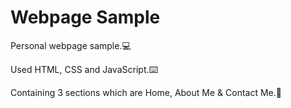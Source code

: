 # Webpage Sample

Personal webpage sample.:computer:

Used HTML, CSS and JavaScript.:keyboard:

Containing 3 sections which are Home, About Me & Contact Me.:scroll:

